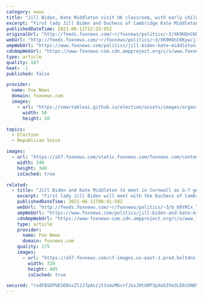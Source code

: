 ```yaml
---
category: news
title: "Jill Biden, Kate Middleton visit UK classroom, with early childhood education in focus"
excerpt: "First lady Jill Biden and Duchess of Cambridge Kate Middleton visited a classroom of young children before taking part in a roundtable discussing the importance of early childhood education."
publishedDateTime: 2021-06-11T12:25:05Z
originalUrl: "http://feeds.foxnews.com/~r/foxnews/politics/~3/XK9HQnCKKyw/jill-biden-kate-middleton-uk-classroom-early-childhood-education"
webUrl: "http://feeds.foxnews.com/~r/foxnews/politics/~3/XK9HQnCKKyw/jill-biden-kate-middleton-uk-classroom-early-childhood-education"
ampWebUrl: "https://www.foxnews.com/politics/jill-biden-kate-middleton-uk-classroom-early-childhood-education.amp"
cdnAmpWebUrl: "https://www-foxnews-com.cdn.ampproject.org/c/s/www.foxnews.com/politics/jill-biden-kate-middleton-uk-classroom-early-childhood-education.amp"
type: article
quality: 167
heat: -1
published: false

provider:
  name: Fox News
  domain: foxnews.com
  images:
    - url: "https://smartableai.github.io/election/assets/images/organizations/foxnews.com-50x50.jpg"
      width: 50
      height: 50

topics:
  - Election
  - Republican Voice

images:
  - url: "https://a57.foxnews.com/static.foxnews.com/foxnews.com/content/uploads/2020/10/340/340/brooke-singman-headshot.jpg?ve=1&tl=1"
    width: 340
    height: 340
    isCached: true

related:
  - title: "Jill Biden and Kate Middleton to meet in Cornwall as G-7 gets underway"
    excerpt: "First lady Jill Biden will meet with the Duchess of Cambridge for the first time on Friday during her husband’s first trip abroad as president."
    publishedDateTime: 2021-06-11T08:41:50Z
    webUrl: "http://feeds.foxnews.com/~r/foxnews/politics/~3/b_U8YRCx_TE/jill-biden-and-kate-middleton-to-meet-in-cornwall-as-g7-gets-underway"
    ampWebUrl: "https://www.foxnews.com/politics/jill-biden-and-kate-middleton-to-meet-in-cornwall-as-g7-gets-underway.amp"
    cdnAmpWebUrl: "https://www-foxnews-com.cdn.ampproject.org/c/s/www.foxnews.com/politics/jill-biden-and-kate-middleton-to-meet-in-cornwall-as-g7-gets-underway.amp"
    type: article
    provider:
      name: Fox News
      domain: foxnews.com
    quality: 175
    images:
      - url: "https://a57.foxnews.com/cf-images.us-east-1.prod.boltdns.net/v1/static/694940094001/b5d27ae1-ccee-45ec-b569-83491164a783/c6bfc349-5323-49c2-b1db-400bc8784729/1280x720/match/720/405/image.jpg?ve=1&tl=1"
        width: 720
        height: 405
        isCached: true

secured: "rxdFBSDPUESO8xsZl2J7pAszjt3smzMGc+fJxsJHtO0P3pXob3Ym3LE0ihN0SEGCrTfrafQ870HYtUWkHJ9GIOdqhFsiv4gBSIXp9dsHh2KxIgt62AVGhHs6EdBYCcsT4vJvvPohMU8rWUKENvd+0zhi6vm5i9XY3JdCeyNQ3eEchnZ8VO96nxKH9o78UcMSBRT0T9U7jFERwAPnIrIGWRWOsJeunHopiS0hpeHo0LdNDZBU9O1qUTRvIll0nwdPuowKesbB5Iabxte7rhSruoVk9IzRXOP6dBIvYvPrQD67YATBZjWYyZKXXxd8o9jlzXxH0CYaUOhx93Qmv2gtM8lI56+/650iS+Bsi38NBvQ=;MRh/F2BegVlOte18PkZLjg=="
---
```


